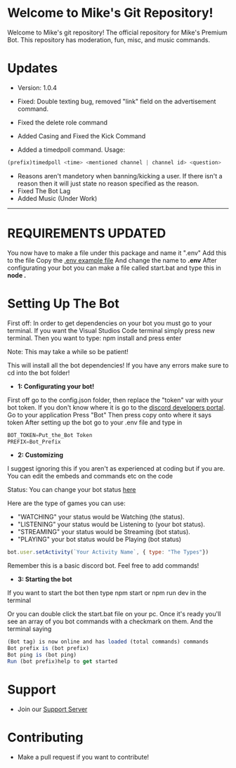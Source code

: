 
Welcome to Mike's Git Repository!
=======
Welcome to Mike's git repository! The official repository for Mike's Premium Bot.
This repository has moderation, fun, misc, and music commands.


# Updates
 - Version: 1.0.4
- Fixed: Double texting bug, removed "link" field on the advertisement command. 
- Fixed the delete role command
- Added Casing and Fixed the Kick Command

- Added a timedpoll command.
Usage: 
```js
(prefix)timedpoll <time> <mentioned channel | channel id> <question>
```

- Reasons aren't mandetory when banning/kicking a user. If there isn't a reason then it will just state no reason specified as the reason.
- Fixed The Bot Lag
- Added Music (Under Work)

________________________________

# REQUIREMENTS UPDATED
You now have to make a file under this package and name it ".env" Add this to the file
Copy the [.env example file](https://https://github.com/mikebots/mikesbot-repo/blob/master/.env_example)
And change the name to **.env**
After configurating your bot you can make a file called start.bat and type this in **node .**


# Setting Up The Bot
First off: In order to get dependencies on your bot you must go to your terminal. If you want the Visual Studios Code terminal simply press new terminal.
Then you want to type: npm install and press enter

Note: This may take a while so be patient!

This will install all the bot dependencies! If you have any errors make sure to cd into the bot folder!


- **1: Configurating your bot!**

First off go to the config.json folder, then replace the "token" var with your bot token. If you don't know where it is go to the [discord developers portal](https://discordapp.com/developers/applications/me).
Go to your application
Press "Bot"
Then press copy onto where it says token
After setting up the bot go to your .env file and type in
```js
BOT_TOKEN=Put_the_Bot Token
PREFIX=Bot_Prefix
```

- **2: Customizing**

I suggest ignoring this if you aren't as experienced at coding but if you are. You can edit the embeds and commands etc on the code

Status: You can change your bot status [here](https://github.com/mikebots/mikesbot-repo/edit/master/events/client/ready.js)

Here are the type of games you can use: 
- "WATCHING" your status would be Watching (the status). 
- "LISTENING" your status would be Listening to (your bot status). 
- "STREAMING" your status would be Streaming (bot status). 
- "PLAYING" your bot status would be Playing (bot status)
```js
bot.user.setActivity(`Your Activity Name`, { type: "The Types"})
```

Remember this is a basic discord bot. Feel free to add commands!





- **3: Starting the bot**



If you want to start the bot then type npm start or npm run dev in the terminal

Or you can double click the start.bat file on your pc. Once it's ready you'll see an array of you bot commands with a checkmark on them. And the terminal saying 
```js
(Bot tag) is now online and has loaded (total commands) commands
Bot prefix is (bot prefix)
Bot ping is (bot ping)
Run (bot prefix)help to get started
```

# Support
- Join our [Support Server](https://discord.gg/Be2AkYQ)

# Contributing
- Make a pull request if you want to contribute!
